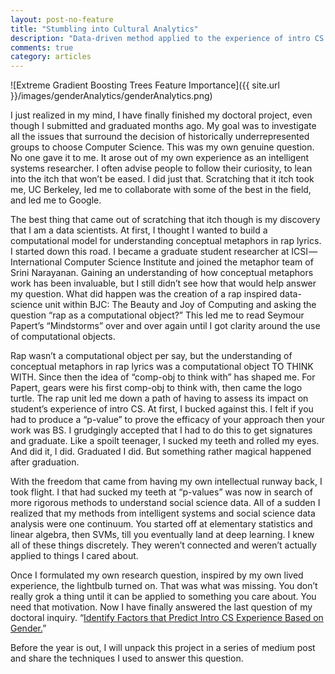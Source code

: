 ```yaml
---
layout: post-no-feature
title: "Stumbling into Cultural Analytics"
description: "Data-driven method applied to the experience of intro CS at Universities."
comments: true
category: articles
---
```


![Extreme Gradient Boosting Trees Feature Importance]({{ site.url }}/images/genderAnalytics/genderAnalytics.png)

I just realized in my mind, I have finally finished my doctoral project, even though I submitted and graduated months ago. My goal was to investigate all the issues that surround the decision of historically underrepresented groups to choose Computer Science. This was my own genuine question. No one gave it to me. It arose out of my own experience as an intelligent systems researcher. I often advise people to follow their curiosity, to lean into the itch that won’t be eased. I did just that. Scratching that it itch took me, UC Berkeley, led me to collaborate with some of the best in the field, and led me to Google.

The best thing that came out of scratching that itch though is my discovery that I am a data scientists. At first, I thought I wanted to build a computational model for understanding conceptual metaphors in rap lyrics. I started down this road. I became a graduate student researcher at ICSI — International Computer Science Institute and joined the metaphor team of Srini Narayanan. Gaining an understanding of how conceptual metaphors work has been invaluable, but I still didn’t see how that would help answer my question. What did happen was the creation of a rap inspired data-science unit within BJC: The Beauty and Joy of Computing and asking the question “rap as a computational object?” This led me to read Seymour Papert’s “Mindstorms” over and over again until I got clarity around the use of computational objects.

Rap wasn’t a computational object per say, but the understanding of conceptual metaphors in rap lyrics was a computational object TO THINK WITH. Since then the idea of “comp-obj to think with” has shaped me. For Papert, gears were his first comp-obj to think with, then came the logo turtle. The rap unit led me down a path of having to assess its impact on student’s experience of intro CS. At first, I bucked against this. I felt if you had to produce a “p-value” to prove the efficacy of your approach then your work was BS. I grudgingly accepted that I had to do this to get signatures and graduate. Like a spoilt teenager, I sucked my teeth and rolled my eyes. And did it, I did. Graduated I did. But something rather magical happened after graduation.

With the freedom that came from having my own intellectual runway back, I took flight. I that had sucked my teeth at “p-values” was now in search of more rigorous methods to understand social science data. All of a sudden I realized that my methods from intelligent systems and social science data analysis were one continuum. You started off at elementary statistics and linear algebra, then SVMs, till you eventually land at deep learning. I knew all of these things discretely. They weren’t connected and weren’t actually applied to things I cared about.

Once I formulated my own research question, inspired by my own lived experience, the lightbulb turned on. That was what was missing. You don’t really grok a thing until it can be applied to something you care about. You need that motivation. Now I have finally answered the last question of my doctoral inquiry. “[Identify Factors that Predict Intro CS Experience Based on Gender.](https://github.com/omoju/GenderPredictionIntroCS)”   

Before the year is out, I will unpack this project in a series of medium post and share the techniques I used to answer this question.
